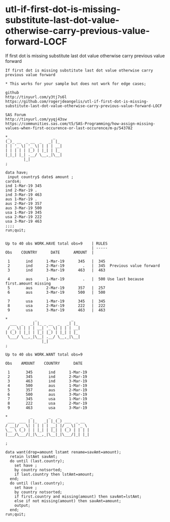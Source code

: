 # utl-if-first-dot-is-missing-substitute-last-dot-value-otherwise-carry-previous-value-forward-LOCF
If first dot is missing substitute last dot value otherwise carry previous value forward 

    If first dot is missing substitute last dot value otherwise carry previous value forward                                            
                                                                                                                                        
    * This works for your sample but does not work for edge cases;                                                                      
                                                                                                                                        
    github                                                                                                                              
    http://tinyurl.com/y3tj7s6l                                                                                                         
    https://github.com/rogerjdeangelis/utl-if-first-dot-is-missing-substitute-last-dot-value-otherwise-carry-previous-value-forward-LOCF
                                                                                                                                        
    SAS Forum                                                                                                                           
    http://tinyurl.com/yyqj43sw                                                                                                         
    https://communities.sas.com/t5/SAS-Programming/how-assign-missing-values-when-first-occurence-or-last-occurence/m-p/543782          
                                                                                                                                        
    *_                   _                                                                                                              
    (_)_ __  _ __  _   _| |_                                                                                                            
    | | '_ \| '_ \| | | | __|                                                                                                           
    | | | | | |_) | |_| | |_                                                                                                            
    |_|_| |_| .__/ \__,_|\__|                                                                                                           
            |_|                                                                                                                         
    ;                                                                                                                                   
                                                                                                                                        
    data have;                                                                                                                          
     input country$ date$ amount ;                                                                                                      
    cards4;                                                                                                                             
    ind 1-Mar-19 345                                                                                                                    
    ind 2-Mar-19 .                                                                                                                      
    ind 3-Mar-19 463                                                                                                                    
    aus 1-Mar-19 .                                                                                                                      
    aus 2-Mar-19 357                                                                                                                    
    aus 3-Mar-19 500                                                                                                                    
    usa 1-Mar-19 345                                                                                                                    
    usa 2-Mar-19 222                                                                                                                    
    usa 3-Mar-19 463                                                                                                                    
    ;;;;                                                                                                                                
    run;quit;                                                                                                                           
                                                                                                                                        
                                                                                                                                        
    Up to 40 obs WORK.HAVE total obs=9    | RULES                                                                                       
                                          | -----                                                                                       
    Obs    COUNTRY      DATE      AMOUNT  |                                                                                             
                                                                                                                                        
     1       ind      1-Mar-19      345   |  345                                                                                        
     2       ind      2-Mar-19        .   |  345  Previous value forward                                                                
     3       ind      3-Mar-19      463   |  463                                                                                        
                                                                                                                                        
     4       aus      1-Mar-19        .   |  500 Use last because first.amount missing                                                  
     5       aus      2-Mar-19      357   |  257                                                                                        
     6       aus      3-Mar-19      500   |  500                                                                                        
                                                                                                                                        
     7       usa      1-Mar-19      345   |  345                                                                                        
     8       usa      2-Mar-19      222   |  222                                                                                        
     9       usa      3-Mar-19      463   |  463                                                                                        
                                                                                                                                        
    *            _               _                                                                                                      
      ___  _   _| |_ _ __  _   _| |_                                                                                                    
     / _ \| | | | __| '_ \| | | | __|                                                                                                   
    | (_) | |_| | |_| |_) | |_| | |_                                                                                                    
     \___/ \__,_|\__| .__/ \__,_|\__|                                                                                                   
                    |_|                                                                                                                 
    ;                                                                                                                                   
                                                                                                                                        
    Up to 40 obs WORK.WANT total obs=9                                                                                                  
                                                                                                                                        
    Obs    AMOUNT    COUNTRY      DATE                                                                                                  
                                                                                                                                        
     1       345       ind      1-Mar-19                                                                                                
     2       345       ind      2-Mar-19                                                                                                
     3       463       ind      3-Mar-19                                                                                                
     4       500       aus      1-Mar-19                                                                                                
     5       357       aus      2-Mar-19                                                                                                
     6       500       aus      3-Mar-19                                                                                                
     7       345       usa      1-Mar-19                                                                                                
     8       222       usa      2-Mar-19                                                                                                
     9       463       usa      3-Mar-19                                                                                                
                                                                                                                                        
    *          _       _   _                                                                                                            
     ___  ___ | |_   _| |_(_) ___  _ __                                                                                                 
    / __|/ _ \| | | | | __| |/ _ \| '_ \                                                                                                
    \__ \ (_) | | |_| | |_| | (_) | | | |                                                                                               
    |___/\___/|_|\__,_|\__|_|\___/|_| |_|                                                                                               
                                                                                                                                        
    ;                                                                                                                                   
                                                                                                                                        
    data want(drop=amount lstamt rename=savAmt=amount);                                                                                 
      retain lstAmt savAmt;                                                                                                             
      do until (last.country);                                                                                                          
        set have ;                                                                                                                      
        by country notsorted;                                                                                                           
        if last.country then lstAmt=amount;                                                                                             
      end;                                                                                                                              
      do until (last.country);                                                                                                          
        set have ;                                                                                                                      
        by country notsorted;                                                                                                           
        if first.country and missing(amount) then savAmt=lstAmt;                                                                        
        else if not missing(amount) then savAmt=amount;                                                                                 
        output;                                                                                                                         
      end;                                                                                                                              
    run;quit;                                                                                                                           
                                                                                                                                        
